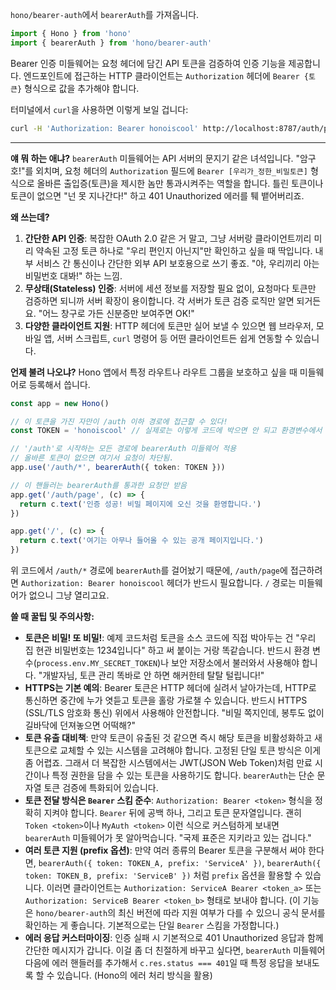 `hono/bearer-auth`에서 `bearerAuth`를 가져옵니다.

```typescript
import { Hono } from 'hono'
import { bearerAuth } from 'hono/bearer-auth'
```

Bearer 인증 미들웨어는 요청 헤더에 담긴 API 토큰을 검증하여 인증 기능을 제공합니다. 엔드포인트에 접근하는 HTTP 클라이언트는 `Authorization` 헤더에 `Bearer {토큰}` 형식으로 값을 추가해야 합니다.

터미널에서 `curl`을 사용하면 이렇게 보일 겁니다:

```bash
curl -H 'Authorization: Bearer honoiscool' http://localhost:8787/auth/page
```

---

**얘 뭐 하는 애냐?**
`bearerAuth` 미들웨어는 API 서버의 문지기 같은 녀석입니다. "암구호!"를 외치며, 요청 헤더의 `Authorization` 필드에 `Bearer [우리가_정한_비밀토큰]` 형식으로 올바른 출입증(토큰)을 제시한 놈만 통과시켜주는 역할을 합니다. 틀린 토큰이나 토큰이 없으면 "넌 못 지나간다!" 하고 401 Unauthorized 에러를 퉤 뱉어버리죠.

**왜 쓰는데?**
1.  **간단한 API 인증**: 복잡한 OAuth 2.0 같은 거 말고, 그냥 서버랑 클라이언트끼리 미리 약속된 고정 토큰 하나로 "우리 편인지 아닌지"만 확인하고 싶을 때 딱입니다. 내부 서비스 간 통신이나 간단한 외부 API 보호용으로 쓰기 좋죠. "야, 우리끼리 아는 비밀번호 대봐!" 하는 느낌.
2.  **무상태(Stateless) 인증**: 서버에 세션 정보를 저장할 필요 없이, 요청마다 토큰만 검증하면 되니까 서버 확장이 용이합니다. 각 서버가 토큰 검증 로직만 알면 되거든요. "어느 창구로 가든 신분증만 보여주면 OK!"
3.  **다양한 클라이언트 지원**: HTTP 헤더에 토큰만 실어 보낼 수 있으면 웹 브라우저, 모바일 앱, 서버 스크립트, `curl` 명령어 등 어떤 클라이언트든 쉽게 연동할 수 있습니다.

**언제 불려 나오냐?**
Hono 앱에서 특정 라우트나 라우트 그룹을 보호하고 싶을 때 미들웨어로 등록해서 씁니다.

```typescript
const app = new Hono()

// 이 토큰을 가진 자만이 /auth 이하 경로에 접근할 수 있다!
const TOKEN = 'honoiscool' // 실제로는 이렇게 코드에 박으면 안 되고 환경변수에서 가져와야 함!

// '/auth'로 시작하는 모든 경로에 bearerAuth 미들웨어 적용
// 올바른 토큰이 없으면 여기서 요청이 차단됨.
app.use('/auth/*', bearerAuth({ token: TOKEN }))

// 이 핸들러는 bearerAuth를 통과한 요청만 받음
app.get('/auth/page', (c) => {
  return c.text('인증 성공! 비밀 페이지에 오신 것을 환영합니다.')
})

app.get('/', (c) => {
  return c.text('여기는 아무나 들어올 수 있는 공개 페이지입니다.')
})
```
위 코드에서 `/auth/*` 경로에 `bearerAuth`를 걸어놨기 때문에, `/auth/page`에 접근하려면 `Authorization: Bearer honoiscool` 헤더가 반드시 필요합니다. `/` 경로는 미들웨어가 없으니 그냥 열리고요.

**쓸 때 꿀팁 및 주의사항:**
*   **토큰은 비밀! 또 비밀!**: 예제 코드처럼 토큰을 소스 코드에 직접 박아두는 건 "우리 집 현관 비밀번호는 1234입니다" 하고 써 붙이는 거랑 똑같습니다. 반드시 환경 변수(`process.env.MY_SECRET_TOKEN`)나 보안 저장소에서 불러와서 사용해야 합니다. "개발자님, 토큰 관리 똑바로 안 하면 해커한테 탈탈 털립니다!"
*   **HTTPS는 기본 예의**: Bearer 토큰은 HTTP 헤더에 실려서 날아가는데, HTTP로 통신하면 중간에 누가 엿듣고 토큰을 홀랑 가로챌 수 있습니다. 반드시 HTTPS (SSL/TLS 암호화 통신) 위에서 사용해야 안전합니다. "비밀 쪽지인데, 봉투도 없이 길바닥에 던져놓으면 어떡해?"
*   **토큰 유출 대비책**: 만약 토큰이 유출된 것 같으면 즉시 해당 토큰을 비활성화하고 새 토큰으로 교체할 수 있는 시스템을 고려해야 합니다. 고정된 단일 토큰 방식은 이게 좀 어렵죠. 그래서 더 복잡한 시스템에서는 JWT(JSON Web Token)처럼 만료 시간이나 특정 권한을 담을 수 있는 토큰을 사용하기도 합니다. `bearerAuth`는 단순 문자열 토큰 검증에 특화되어 있습니다.
*   **토큰 전달 방식은 `Bearer` 스킴 준수**: `Authorization: Bearer <token>` 형식을 정확히 지켜야 합니다. `Bearer` 뒤에 공백 하나, 그리고 토큰 문자열입니다. 괜히 `Token <token>`이나 `MyAuth <token>` 이런 식으로 커스텀하게 보내면 `bearerAuth` 미들웨어가 못 알아먹습니다. "국제 표준은 지키라고 있는 겁니다."
*   **여러 토큰 지원 (prefix 옵션)**: 만약 여러 종류의 Bearer 토큰을 구분해서 써야 한다면, `bearerAuth({ token: TOKEN_A, prefix: 'ServiceA' })`, `bearerAuth({ token: TOKEN_B, prefix: 'ServiceB' })` 처럼 `prefix` 옵션을 활용할 수 있습니다. 이러면 클라이언트는 `Authorization: ServiceA Bearer <token_a>` 또는 `Authorization: ServiceB Bearer <token_b>` 형태로 보내야 합니다. (이 기능은 `hono/bearer-auth`의 최신 버전에 따라 지원 여부가 다를 수 있으니 공식 문서를 확인하는 게 좋습니다. 기본적으로는 단일 `Bearer` 스킴을 가정합니다.)
*   **에러 응답 커스터마이징**: 인증 실패 시 기본적으로 401 Unauthorized 응답과 함께 간단한 메시지가 갑니다. 이걸 좀 더 친절하게 바꾸고 싶다면, `bearerAuth` 미들웨어 다음에 에러 핸들러를 추가해서 `c.res.status === 401`일 때 특정 응답을 보내도록 할 수 있습니다. (Hono의 에러 처리 방식을 활용)